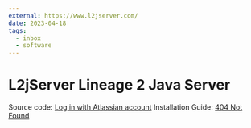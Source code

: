 ```yaml
---
external: https://www.l2jserver.com/
date: 2023-04-18
tags:
  - inbox
  - software
---
```


# L2jServer Lineage 2 Java Server

Source code: [Log in with Atlassian account](https://bitbucket.org/l2jserver/workspace/overview)
Installation Guide: [404 Not Found](https://l2jserver.com/centos8.html)
